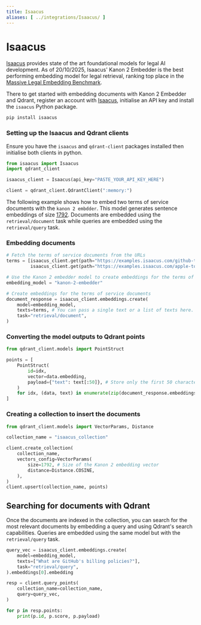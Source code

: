 ```yaml
---
title: Isaacus
aliases: [ ../integrations/Isaacus/ ]
---
```


# Isaacus

[Isaacus](https://isaacus.com/) provides state of the art foundational models for legal AI development. As of 20/10/2025, Isaacus' Kanon 2 Embedder is the best performing embedding model for legal retrieval, ranking top place in the [Massive Legal Embedding Benchmark](https://isaacus.com/blog/introducing-kanon-2-embedder).

There to get started with embedding documents with Kanon 2 Embedder and Qdrant, register an account with [Isaacus](https://isaacus.com/), initialise an API key and install the `isaacus` Python package.

```bash
pip install isaacus
```

### Setting up the Isaacus and Qdrant clients
Ensure you have the `isaacus` and `qdrant-client` packages installed then initialise both clients in python.

```python
from isaacus import Isaacus
import qdrant_client

isaacus_client = Isaacus(api_key="PASTE_YOUR_API_KEY_HERE")

client = qdrant_client.QdrantClient(":memory:")


```
The following example shows how to embed two terms of service documents with the `kanon 2 embdder`. This model generates sentence embeddings of size [1792](https://docs.isaacus.com/models/introduction). Documents are embedded using the `retrieval/document` task while queries are embedded using the `retrieval/query` task.

### Embedding documents

```python
# Fetch the terms of service documents from the URLs
terms = [isaacus_client.get(path="https://examples.isaacus.com/github-tos.md", cast_to=str), 
         isaacus_client.get(path="https://examples.isaacus.com/apple-tos.md", cast_to=str)]

# Use the Kanon 2 embedder model to create embeddings for the terms of services
embedding_model = "kanon-2-embedder"

# Create embeddings for the terms of service documents
document_response = isaacus_client.embeddings.create(
    model=embedding_model,
    texts=terms, # You can pass a single text or a list of texts here.
    task="retrieval/document",
)
```

### Converting the model outputs to Qdrant points

```python
from qdrant_client.models import PointStruct

points = [
    PointStruct(
        id=idx,
        vector=data.embedding,
        payload={"text": text[:50]}, # Store only the first 50 characters of the text for brevity
    )
    for idx, (data, text) in enumerate(zip(document_response.embeddings, terms))
]
```

### Creating a collection to insert the documents

```python
from qdrant_client.models import VectorParams, Distance

collection_name = "isaacus_collection"

client.create_collection(
    collection_name,
    vectors_config=VectorParams(
        size=1792, # Size of the Kanon 2 embedding vector
        distance=Distance.COSINE,
    ),
)
client.upsert(collection_name, points)
```

## Searching for documents with Qdrant

Once the documents are indexed in the collection, you can search for the most relevant documents by embedding a query and using Qdrant's search capabilities. Queries are embedded using the same model but with the `retrieval/query` task.

```python
query_vec = isaacus_client.embeddings.create(
    model=embedding_model,
    texts=["What are GitHub's billing policies?"],
    task="retrieval/query",
).embeddings[0].embedding

resp = client.query_points(
    collection_name=collection_name,
    query=query_vec,     
)

for p in resp.points:
    print(p.id, p.score, p.payload)
```

